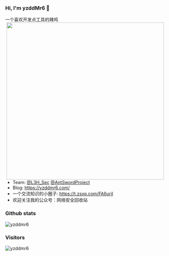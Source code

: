 ### Hi, I'm yzddMr6 👋

一个喜欢开发点工具的辣鸡
<meta name="referrer" content="no-referrer" />
<img align='right' src="https://cdn.nlark.com/yuque/0/2022/png/1599908/1646655121745-9b2695f6-b5da-432a-92bc-47b80857054f.png" width="500">
* Team: 
  [@L3H_Sec](https://l3hsec.com/)
  [@AntSwordProject](https://github.com/AntSwordProject)
* Blog: https://yzddmr6.com/
* 一个交流知识的小圈子: https://t.zsxq.com/FA6urjI
* 欢迎关注我的公众号：网络安全回收站

### Github stats
![yzddmr6](https://github-readme-stats.vercel.app/api?username=yzddmr6&show_icons=true&theme=tokyonight)


### Visitors
![yzddmr6](https://profile-counter.glitch.me/yzddmr6/count.svg)
